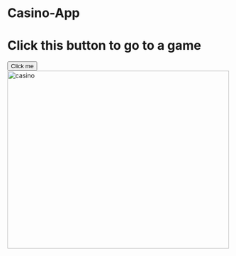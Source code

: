 # Casino-App

<div className = "button">
<h1> Click this button to go to a game</h1>
<button type ="button"> Click me</button>
<img src="https://image.shutterstock.com/image-illustration/casino-poker-chips-on-green-260nw-658269847.jpg" alt ="casino" width ="500" height ="400">
